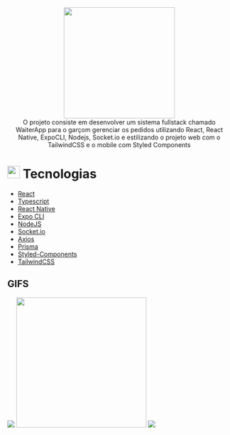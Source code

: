 <div align="center">
<img src="https://user-images.githubusercontent.com/53402199/209899057-b12f372f-9576-4961-a506-fd0557954413.png" width="250px"/>
 </div>
 <div align="center">
O projeto consiste em desenvolver um sistema fullstack chamado WaiterApp para o garçom gerenciar os pedidos utilizando React, React Native, ExpoCLI, Nodejs, Socket.io e estilizando o projeto web com o TailwindCSS e o mobile com Styled Components
</div>

## <h1><img src="https://github.githubassets.com/images/icons/emoji/unicode/1f4bb.png" width="28px"/> Tecnologias</h1>

<ul>
 <li>
  <a href="https://reactjs.org/" rel="nofollow"> React </a>
 </li>
 <li>
  <a href="https://www.typescriptlang.org/" rel="nofollow"> Typescript </a>
 </li>
 <li>
  <a href="https://reactnative.dev/" rel="nofollow"> React Native </a>
 </li>
 <li>
  <a href="https://docs.expo.dev/workflow/expo-cli/" rel="nofollow"> Expo CLI </a>
 </li>
 <li>
  <a href="https://next-auth.js.org/" rel="nofollow"> NodeJS </a>
 </li>
 <li>
  <a href="https://socket.io/" rel="nofollow"> Socket.io </a>
 </li>
 <li>
  <a href="https://github.com/axios/axios" rel="nofollow"> Axios </a>
 </li>
 <li>
  <a href="https://www.prisma.io/" rel="nofollow"> Prisma </a>
 </li>
 <li>
  <a href="https://styled-components.com/" rel="nofollow"> Styled-Components </a>
 </li>
  <li>
  <a href="https://tailwindcss.com/" rel="nofollow"> TailwindCSS </a>
 </li>
 
</ul>

## GIFS

 <img src="https://user-images.githubusercontent.com/53402199/209899092-20b17636-e504-4734-8fe0-a2d8b3afaeb4.gif" />
 <img src="https://user-images.githubusercontent.com/53402199/209899157-fefcb2e7-b754-4c02-9033-aa0b6baf3802.png" width="293px" heigth="752x" />
 <img src="https://user-images.githubusercontent.com/53402199/209899141-a9e40ee0-428a-424c-9f07-d135c4618692.PNG" /> 
  
   
